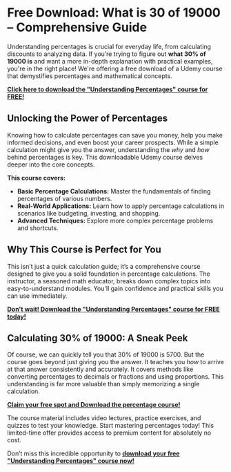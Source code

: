# Free Download: What is 30 of 19000 – Comprehensive Guide

Understanding percentages is crucial for everyday life, from calculating discounts to analyzing data. If you’re trying to figure out **what 30% of 19000 is** and want a more in-depth explanation with practical examples, you're in the right place! We're offering a free download of a Udemy course that demystifies percentages and mathematical concepts.

[**Click here to download the "Understanding Percentages" course for FREE!**](https://udemywork.com/what-is-30-of-19000)

## Unlocking the Power of Percentages

Knowing how to calculate percentages can save you money, help you make informed decisions, and even boost your career prospects. While a simple calculation might give you the answer, understanding the *why* and *how* behind percentages is key. This downloadable Udemy course delves deeper into the core concepts.

**This course covers:**

*   **Basic Percentage Calculations:** Master the fundamentals of finding percentages of various numbers.
*   **Real-World Applications:** Learn how to apply percentage calculations in scenarios like budgeting, investing, and shopping.
*   **Advanced Techniques:** Explore more complex percentage problems and shortcuts.

## Why This Course is Perfect for You

This isn’t just a quick calculation guide; it’s a comprehensive course designed to give you a solid foundation in percentage calculations. The instructor, a seasoned math educator, breaks down complex topics into easy-to-understand modules. You'll gain confidence and practical skills you can use immediately.

[**Don't wait! Download the "Understanding Percentages" course for FREE today!**](https://udemywork.com/what-is-30-of-19000)

## Calculating 30% of 19000: A Sneak Peek

Of course, we can quickly tell you that 30% of 19000 is 5700. But the course goes beyond just giving you the answer. It teaches you *how* to arrive at that answer consistently and accurately. It covers methods like converting percentages to decimals or fractions and using proportions. This understanding is far more valuable than simply memorizing a single calculation.

[**Claim your free spot and Download the percentage course!**](https://udemywork.com/what-is-30-of-19000)

The course material includes video lectures, practice exercises, and quizzes to test your knowledge. Start mastering percentages today! This limited-time offer provides access to premium content for absolutely no cost.

Don’t miss this incredible opportunity to **[download your free "Understanding Percentages" course now!](https://udemywork.com/what-is-30-of-19000)**
